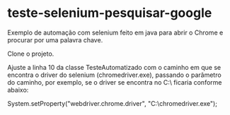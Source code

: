 # teste-selenium-pesquisar-google

Exemplo de automação com selenium feito em java para abrir o Chrome e procurar por uma palavra chave.

Clone o projeto.

Ajuste a linha 10 da classe TesteAutomatizado com o caminho em que se encontra o driver do selenium (chromedriver.exe), passando o parâmetro do caminho, por exemplo, se o driver se encontra no C:\\ ficaria conforme abaixo:

System.setProperty("webdriver.chrome.driver", "C:\\chromedriver.exe");
